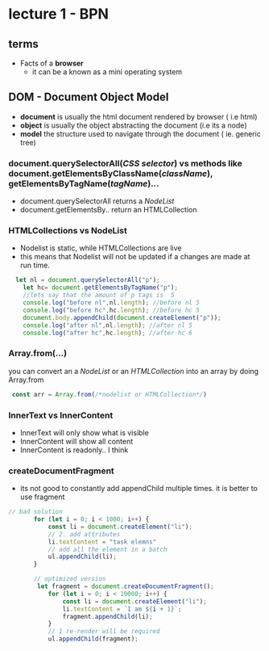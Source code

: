 # lecture 1 - BPN

## terms
- Facts of a **browser**
    - it can be a known as a mini operating system

## DOM - Document Object Model
- **document** is usually the html document rendered by browser ( i.e html)
- **object** is usually the object abstracting the document (i.e its a node)
- **model** the structure used to navigate through the document ( ie. generic tree)

### document.querySelectorAll(_CSS selector_) vs methods like document.getElementsByClassName(_className_), getElementsByTagName(_tagName_)... 
-  document.querySelectorAll returns a _NodeList_
- document.getElementsBy.. return an HTMLCollection

### HTMLCollections vs NodeList
- Nodelist is static, while HTMLCollections are live
- this means that Nodelist will not be updated if a changes are made at run time. 


```javascript
  let nl = document.querySelectorAll("p");
    let hc= document.getElementsByTagName("p");
    //lets say that the amount of p tags is  5
    console.log("before nl",nl.length); //before nl 5
    console.log("before hc",hc.length); //before hc 5
    document.body.appendChild(document.createElement("p"));
    console.log("after nl",nl.length); //after nl 5
    console.log("after hc",hc.length); //after hc 6
```

### Array.from(...)
you can convert an a _NodeList_ or an _HTMLCollection_ into an array by doing Array.from
```js
 const arr = Array.from(/*nodelist or HTMLCollection*/)
```

### InnerText vs InnerContent

- InnerText will only show what is visible
- InnerContent will show all content
- InnerContent is readonly.. I think 

### createDocumentFragment

 - its not good to constantly add appendChild multiple times.  it is better to use fragment 
 ```js
// bad solution
        for (let i = 0; i < 1000; i++) {
            const li = document.createElement("li");
            // 2. add attributes
            li.textContent = "task elemns"
            // add all the element in a batch
            ul.appendChild(li);
        }

        // optimized version
         let fragment = document.createDocumentFragment();
            for (let i = 0; i < 10000; i++) {
                const li = document.createElement("li");
                li.textContent = `I am ${i + 1}`;
                fragment.appendChild(li);
            }
            // 1 re-render will be required 
            ul.appendChild(fragment);
 ```